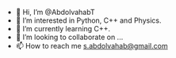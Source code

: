 - 👋 Hi, I’m @AbdolvahabT
- 👀 I’m interested in Python, C++ and Physics.
- 🌱 I’m currently learning C++.
- 💞️ I’m looking to collaborate on ...
- 📫 How to reach me s.abdolvahab@gmail.com

<!---
AbdolvahabT/AbdolvahabT is a ✨ special ✨ repository because its `README.md` (this file) appears on your GitHub profile.
You can click the Preview link to take a look at your changes.
--->
